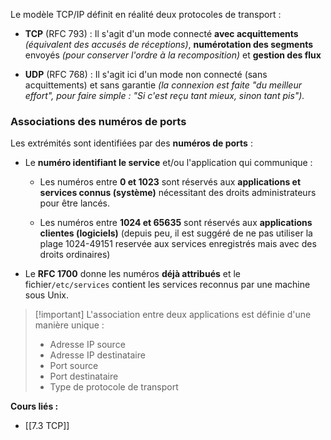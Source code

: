 Le modèle TCP/IP définit en réalité deux protocoles de transport : 

- **TCP** (RFC 793) : Il s'agit d'un mode connecté **avec acquittements** *(équivalent des accusés de réceptions)*, **numérotation des segments** envoyés *(pour conserver l'ordre à la recomposition)* et **gestion des flux**
  
- **UDP** (RFC 768) : Il s'agit ici d'un mode non connecté (sans acquittements) et sans garantie *(la connexion est faite "du meilleur effort", pour faire simple : "Si c'est reçu tant mieux, sinon tant pis").*

### Associations des numéros de ports

Les extrémités sont identifiées par des **numéros de ports** : 
- Le **numéro identifiant le service** et/ou l'application qui communique :
  
	- Les numéros entre **0 et 1023** sont réservés aux **applications et services connus (système)** nécessitant des droits administrateurs pour être lancés.
	  
	- Les numéros entre **1024 et 65635** sont réservés aux **applications clientes (logiciels)** (depuis peu, il est suggéré de ne pas utiliser la plage 1024-49151 reservée aux services enregistrés mais avec des droits ordinaires)
	  
- Le **RFC 1700** donne les numéros **déjà attribués** et le fichier`/etc/services` contient les services reconnus par une machine sous Unix.

>[!important] L'association entre deux applications est définie d'une manière unique :
> - Adresse IP source
> - Adresse IP destinataire
> - Port source
> - Port destinataire
> - Type de protocole de transport


**Cours liés :**
- [[7.3 TCP]]